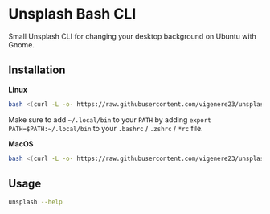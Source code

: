 # Unsplash Bash CLI

Small Unsplash CLI for changing your desktop background on Ubuntu with Gnome.

## Installation

**Linux**

```sh
bash <(curl -L -o- https://raw.githubusercontent.com/vigenere23/unsplash/main/installers/install_linux.sh)
```

Make sure to add `~/.local/bin` to your `PATH` by adding `export PATH=$PATH:~/.local/bin` to your `.bashrc` / `.zshrc` / `*rc` file.

**MacOS**

```sh
bash <(curl -L -o- https://raw.githubusercontent.com/vigenere23/unsplash/main/installers/install_mac.sh)
```

## Usage

```sh
unsplash --help
```
